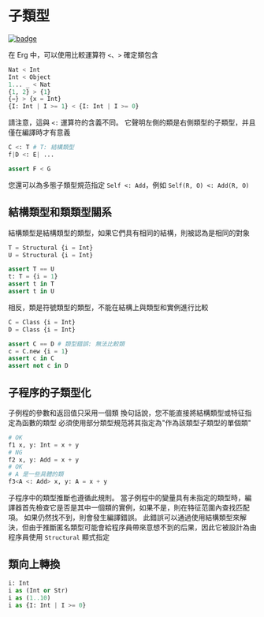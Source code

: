 # 子類型

[![badge](https://img.shields.io/endpoint.svg?url=https%3A%2F%2Fgezf7g7pd5.execute-api.ap-northeast-1.amazonaws.com%2Fdefault%2Fsource_up_to_date%3Fowner%3Derg-lang%26repos%3Derg%26ref%3Dmain%26path%3Ddoc/EN/syntax/type/16_subtyping.md%26commit_hash%3D51de3c9d5a9074241f55c043b9951b384836b258)](https://gezf7g7pd5.execute-api.ap-northeast-1.amazonaws.com/default/source_up_to_date?owner=erg-lang&repos=erg&ref=main&path=doc/EN/syntax/type/16_subtyping.md&commit_hash=51de3c9d5a9074241f55c043b9951b384836b258)

在 Erg 中，可以使用比較運算符 `<`、`>` 確定類包含

```python
Nat < Int
Int < Object
1... _ < Nat
{1, 2} > {1}
{=} > {x = Int}
{I: Int | I >= 1} < {I: Int | I >= 0}
```

請注意，這與 `<:` 運算符的含義不同。 它聲明左側的類是右側類型的子類型，并且僅在編譯時才有意義

```python
C <: T # T: 結構類型
f|D <: E| ...

assert F < G
```

您還可以為多態子類型規范指定 `Self <: Add`，例如 `Self(R, O) <: Add(R, O)`

## 結構類型和類類型關系

結構類型是結構類型的類型，如果它們具有相同的結構，則被認為是相同的對象

```python
T = Structural {i = Int}
U = Structural {i = Int}

assert T == U
t: T = {i = 1}
assert t in T
assert t in U
```

相反，類是符號類型的類型，不能在結構上與類型和實例進行比較

```python
C = Class {i = Int}
D = Class {i = Int}

assert C == D # 類型錯誤: 無法比較類
c = C.new {i = 1}
assert c in C
assert not c in D
```

## 子程序的子類型化

子例程的參數和返回值只采用一個類
換句話說，您不能直接將結構類型或特征指定為函數的類型
必須使用部分類型規范將其指定為"作為該類型子類型的單個類"

```python
# OK
f1 x, y: Int = x + y
# NG
f2 x, y: Add = x + y
# OK
# A 是一些具體的類
f3<A <: Add> x, y: A = x + y
```

子程序中的類型推斷也遵循此規則。 當子例程中的變量具有未指定的類型時，編譯器首先檢查它是否是其中一個類的實例，如果不是，則在特征范圍內查找匹配項。 如果仍然找不到，則會發生編譯錯誤。 此錯誤可以通過使用結構類型來解決，但由于推斷匿名類型可能會給程序員帶來意想不到的后果，因此它被設計為由程序員使用 `Structural` 顯式指定

## 類向上轉換

```python
i: Int
i as (Int or Str)
i as (1..10)
i as {I: Int | I >= 0}
```
